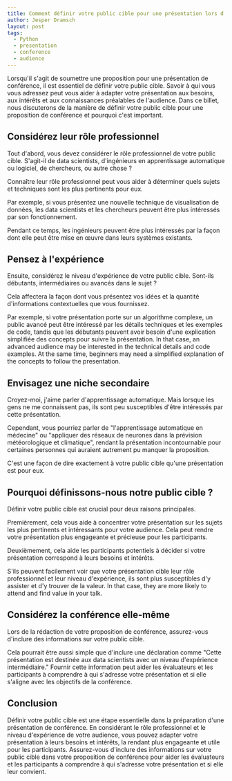 ```yaml
---
title: Comment définir votre public cible pour une présentation lors d'une conférence Python ?
author: Jesper Dramsch
layout: post
tags:
  - Python
  - presentation
  - conference
  - audience
---
```


Lorsqu'il s'agit de soumettre une proposition pour une présentation de conférence, il est essentiel de définir votre public cible. Savoir à qui vous vous adressez peut vous aider à adapter votre présentation aux besoins, aux intérêts et aux connaissances préalables de l'audience. Dans ce billet, nous discuterons de la manière de définir votre public cible pour une proposition de conférence et pourquoi c'est important.

## Considérez leur rôle professionnel

Tout d'abord, vous devez considérer le rôle professionnel de votre public cible. S'agit-il de data scientists, d'ingénieurs en apprentissage automatique ou logiciel, de chercheurs, ou autre chose ?

Connaître leur rôle professionnel peut vous aider à déterminer quels sujets et techniques sont les plus pertinents pour eux.

Par exemple, si vous présentez une nouvelle technique de visualisation de données, les data scientists et les chercheurs peuvent être plus intéressés par son fonctionnement.

Pendant ce temps, les ingénieurs peuvent être plus intéressés par la façon dont elle peut être mise en œuvre dans leurs systèmes existants.

## Pensez à l'expérience

Ensuite, considérez le niveau d'expérience de votre public cible. Sont-ils débutants, intermédiaires ou avancés dans le sujet ?

Cela affectera la façon dont vous présentez vos idées et la quantité d'informations contextuelles que vous fournissez.

Par exemple, si votre présentation porte sur un algorithme complexe, un public avancé peut être intéressé par les détails techniques et les exemples de code, tandis que les débutants peuvent avoir besoin d'une explication simplifiée des concepts pour suivre la présentation. In that case, an advanced audience may be interested in the technical details and code examples. At the same time, beginners may need a simplified explanation of the concepts to follow the presentation.

## Envisagez une niche secondaire

Croyez-moi, j'aime parler d'apprentissage automatique. Mais lorsque les gens ne me connaissent pas, ils sont peu susceptibles d'être intéressés par cette présentation.

Cependant, vous pourriez parler de "l'apprentissage automatique en médecine" ou "appliquer des réseaux de neurones dans la prévision météorologique et climatique", rendant la présentation incontournable pour certaines personnes qui auraient autrement pu manquer la proposition.

C'est une façon de dire exactement à votre public cible qu'une présentation est pour eux.

## Pourquoi définissons-nous notre public cible ?

Définir votre public cible est crucial pour deux raisons principales.

Premièrement, cela vous aide à concentrer votre présentation sur les sujets les plus pertinents et intéressants pour votre audience. Cela peut rendre votre présentation plus engageante et précieuse pour les participants.

Deuxièmement, cela aide les participants potentiels à décider si votre présentation correspond à leurs besoins et intérêts.

S'ils peuvent facilement voir que votre présentation cible leur rôle professionnel et leur niveau d'expérience, ils sont plus susceptibles d'y assister et d'y trouver de la valeur. In that case, they are more likely to attend and find value in your talk.

## Considérez la conférence elle-même

Lors de la rédaction de votre proposition de conférence, assurez-vous d'inclure des informations sur votre public cible.

Cela pourrait être aussi simple que d'inclure une déclaration comme "Cette présentation est destinée aux data scientists avec un niveau d'expérience intermédiaire." Fournir cette information peut aider les évaluateurs et les participants à comprendre à qui s'adresse votre présentation et si elle s'aligne avec les objectifs de la conférence.

## Conclusion

Définir votre public cible est une étape essentielle dans la préparation d'une présentation de conférence. En considérant le rôle professionnel et le niveau d'expérience de votre audience, vous pouvez adapter votre présentation à leurs besoins et intérêts, la rendant plus engageante et utile pour les participants. Assurez-vous d'inclure des informations sur votre public cible dans votre proposition de conférence pour aider les évaluateurs et les participants à comprendre à qui s'adresse votre présentation et si elle leur convient.
